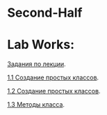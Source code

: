 # Second-Half

# Lab Works:

[Задания по лекции](/Lection%20Tasks%201.1.ipynb).

[1.1 Создание простых классов](/Task_1_1.ipynb).

[1.2 Создание простых классов]().

[1.3 Методы класса]().
